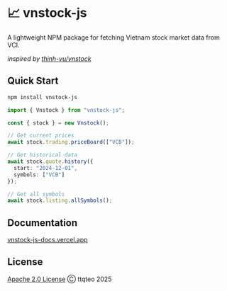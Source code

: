 # 📈 vnstock-js

A lightweight NPM package for fetching Vietnam stock market data from VCI.

*inspired by [thinh-vu/vnstock](https://github.com/thinh-vu/vnstock)*

## Quick Start

```bash
npm install vnstock-js
```

```typescript
import { Vnstock } from "vnstock-js";

const { stock } = new Vnstock();

// Get current prices
await stock.trading.priceBoard(["VCB"]);

// Get historical data
await stock.quote.history({
  start: "2024-12-01",
  symbols: ["VCB"]
});

// Get all symbols
await stock.listing.allSymbols();
```

## Documentation
[vnstock-js-docs.vercel.app](https://vnstock-js-docs.vercel.app/)

## License
[Apache 2.0 License](LICENSE) Ⓒ ttqteo 2025